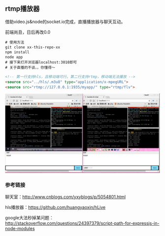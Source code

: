 ## rtmp播放器

借助video.js&node的socket.io完成，直播播放器与聊天互动。

前端尚丑，日后再改0.0

```shell
# 使用方法
git clone xx-this-repo-xx
npm install 
node app
# 接下来打开浏览器localhost:3010即可
# 关于直播的不谈，，你懂得～
```

```html
<!-- 第一行支持hls，且移动端可行。第二行支持rtmp，移动端无法播放 -->
<source src="../hls/.m3u8" type="application/x-mpegURL">
<source src="rtmp://127.0.0.1:1935/myapp/" type="rtmp/flv"> 
```
![](./doc/r.jpg)

### 参考链接

聊天室：http://www.cnblogs.com/yxyblogs/p/5054801.html

hls播放器：https://github.com/huangyaoxin/hLive

google大法秒掉某问题：http://stackoverflow.com/questions/24397379/script-path-for-expressjs-in-node-modules
